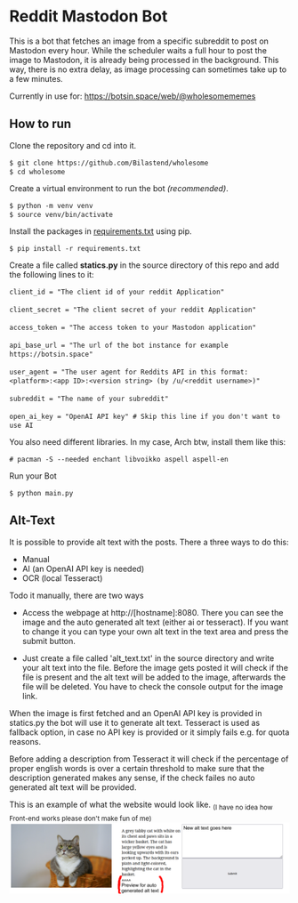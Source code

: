 # Reddit Mastodon Bot

This is a bot that fetches an image from a specific subreddit to post on Mastodon every hour.
While the scheduler waits a full hour to post the image to Mastodon, it is already being processed in the background. This way, there is no extra delay, as image processing can sometimes take up to a few minutes.

Currently in use for: https://botsin.space/web/@wholesomememes

## How to run

Clone the repository and cd into it.

    $ git clone https://github.com/Bilastend/wholesome
    $ cd wholesome

Create a virtual environment to run the bot *(recommended)*.

    $ python -m venv venv
    $ source venv/bin/activate

Install the packages in [requirements.txt](requirements.txt) using pip.

    $ pip install -r requirements.txt
    
Create a file called **statics.py** in the source directory of this repo and add the following lines to it:

    client_id = "The client id of your reddit Application"
    
    client_secret = "The client secret of your reddit Application"
    
    access_token = "The access token to your Mastodon application"

    api_base_url = "The url of the bot instance for example https://botsin.space"
    
    user_agent = "The user agent for Reddits API in this format: <platform>:<app ID>:<version string> (by /u/<reddit username>)"
    
    subreddit = "The name of your subreddit"

    open_ai_key = "OpenAI API key" # Skip this line if you don't want to use AI

You also need different libraries. In my case, Arch btw, install them like this:

    # pacman -S --needed enchant libvoikko aspell aspell-en
    
Run your Bot

    $ python main.py

## Alt-Text

It is possible to provide alt text with the posts.
There a three ways to do this:
- Manual
- AI (an OpenAI API key is needed)
- OCR (local Tesseract)

Todo it manually, there are two ways

- Access the webpage at http://[hostname]:8080. There you can see the image and the auto generated alt text (either ai or tesseract).
If you want to change it you can type your own alt text in the text area and press the submit button.

- Just create a file called 'alt_text.txt' in the source directory and write your alt text into the file. Before the image gets posted it will check if the file is present and the alt text will be added to the image, afterwards the file will be deleted. You have to check the console output for the image link.

When the image is first fetched and an OpenAI API key is provided in statics.py the bot will use it to generate alt text.
Tesseract is used as fallback option, in case no API key is provided or it simply fails e.g. for quota reasons.

Before adding a description from Tesseract it will check if the percentage of proper english words is over a certain threshold to make sure that the description generated makes any sense, if the check failes no auto generated alt text will be provided.

This is an example of what the website would look like.
<sub>(I have no idea how Front-end works please don't make fun of me)</sub>
!["Example webpage"](example.png)
